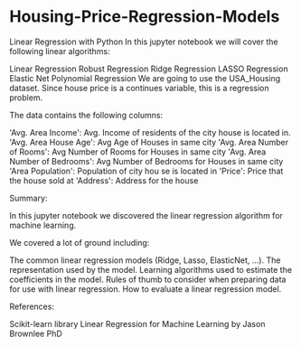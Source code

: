 # Housing-Price-Regression-Models

Linear Regression with Python
In this jupyter notebook we will cover the following linear algorithms:

Linear Regression
Robust Regression
Ridge Regression
LASSO Regression
Elastic Net
Polynomial Regression
We are going to use the USA_Housing dataset. Since house price is a continues variable, this is a regression problem.

The data contains the following columns:

'Avg. Area Income': Avg. Income of residents of the city house is located in.
'Avg. Area House Age': Avg Age of Houses in same city
'Avg. Area Number of Rooms': Avg Number of Rooms for Houses in same city
'Avg. Area Number of Bedrooms': Avg Number of Bedrooms for Houses in same city
'Area Population': Population of city hou se is located in
'Price': Price that the house sold at
'Address': Address for the house

Summary:

In this jupyter notebook we discovered the linear regression algorithm for machine learning.

We covered a lot of ground including:

The common linear regression models (Ridge, Lasso, ElasticNet, ...).
The representation used by the model.
Learning algorithms used to estimate the coefficients in the model.
Rules of thumb to consider when preparing data for use with linear regression.
How to evaluate a linear regression model.

References:

Scikit-learn library
Linear Regression for Machine Learning by Jason Brownlee PhD
